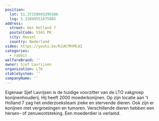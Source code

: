 ```yaml
---
position:
  lat: 51.37158693299106
  lng: 5.15049551675085
address:
  street: Het Holland 7
  postalCode: 5541 PK
  city: Reusel
  country: Nederland
video: https://youtu.be/RiUK7MYMCAI
categories:
  - rabbit
welfareBrand: ''
owner: Sjef Lavrijsen
organization: LTO
stableSystem: ''
companyName: ''
---
```

Eigenaar Sjef Lavrijsen is de huidige voorzitter van de LTO vakgroep konijnenhouderij. Hij heeft 2000 moederkonijnen. Op zijn locatie aan 't Holland 7 zag het onderzoeksteam zieke en stervende dieren. Ook zijn er konijnen met vergroeiingen en tumoren. Verschillende dieren hebben een hersen- of zenuwontsteking. Een moederdier is verlamd.